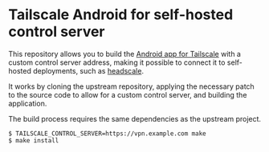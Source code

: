 # Tailscale Android for self-hosted control server

This repository allows you to build the [Android app for Tailscale](https://github.com/tailscale/tailscale-android) with a custom control server address, making it possible to connect it to self-hosted deployments, such as [headscale](https://github.com/juanfont/headscale).

It works by cloning the upstream repository, applying the necessary patch to the source code to allow for a custom control server, and building the application.

The build process requires the same dependencies as the upstream project.

```shell
$ TAILSCALE_CONTROL_SERVER=https://vpn.example.com make
$ make install
```
